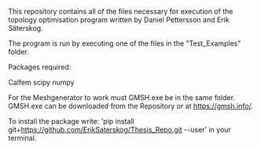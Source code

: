 This repository contains all of the files necessary for execution of the topology optimisation program written by Daniel Pettersson and Erik Säterskog.

The program is run by executing one of the files in the "Test_Examples" folder.


Packages required:

Calfem
scipy
numpy


For the Meshgenerator to work must GMSH.exe be in the same folder. GMSH.exe can be downloaded from the Repository or at https://gmsh.info/.

To install the package write: 'pip install git+https://github.com/ErikSaterskog/Thesis_Repo.git --user' in your terminal.


